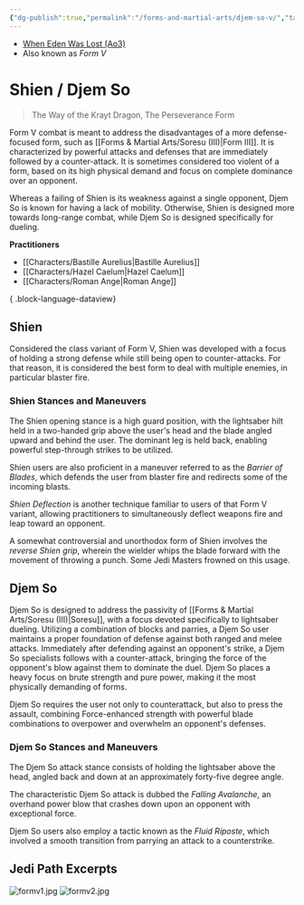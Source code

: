 ```yaml
---
{"dg-publish":true,"permalink":"/forms-and-martial-arts/djem-so-v/","tags":["form"]}
---
```


- [When Eden Was Lost (Ao3)](https://archiveofourown.org/works/19334440/chapters/45992584)
- Also known as *Form V*
# Shien / Djem So
>The Way of the Krayt Dragon, The Perseverance Form

Form V combat is meant to address the disadvantages of a more defense-focused form, such as [[Forms & Martial Arts/Soresu (III)\|Form III]].  It is characterized by powerful attacks and defenses that are immediately followed by a counter-attack. It is sometimes considered too violent of a form, based on its high physical demand and focus on complete dominance over an opponent.

Whereas a failing of Shien is its weakness against a single opponent, Djem So is known for having a lack of mobility. Otherwise, Shien is designed more towards long-range combat, while Djem So is designed specifically for dueling. 

**Practitioners**
- [[Characters/Bastille Aurelius\|Bastille Aurelius]]
- [[Characters/Hazel Caelum\|Hazel Caelum]]
- [[Characters/Roman Ange\|Roman Ange]]

{ .block-language-dataview}
## Shien
Considered the class variant of Form V, Shien was developed with a focus of holding a strong defense while still being open to counter-attacks. For that reason, it is considered the best form to deal with multiple enemies, in particular blaster fire. 

### Shien Stances and Maneuvers
The Shien opening stance is a high guard position, with the lightsaber hilt held in a two-handed grip above the user's head and the blade angled upward and behind the user. The dominant leg is held back, enabling powerful step-through strikes to be utilized.

Shien users are also proficient in a maneuver referred to as the *Barrier of Blades*, which defends the user from blaster fire and redirects some of the incoming blasts. 

*Shien Deflection* is another technique familiar to users of that Form V variant, allowing practitioners to simultaneously deflect weapons fire and leap toward an opponent.

A somewhat controversial and unorthodox form of Shien involves the *reverse Shien grip*, wherein the wielder whips the blade forward with the movement of throwing a punch. Some Jedi Masters frowned on this usage. 

## Djem So
Djem So is designed to address the passivity of [[Forms & Martial Arts/Soresu (III)\|Soresu]], with a focus devoted specifically to lightsaber dueling. Utilizing a combination of blocks and parries, a Djem So user maintains a proper foundation of defense against both ranged and melee attacks. Immediately after defending against an opponent's strike, a Djem So specialists follows with a counter-attack, bringing the force of the opponent's blow against them to dominate the duel. Djem So places a heavy focus on brute strength and pure power, making it the most physically demanding of forms. 

Djem So requires the user not only to counterattack, but also to press the assault, combining Force-enhanced strength with powerful blade combinations to overpower and overwhelm an opponent's defenses.

### Djem So Stances and Maneuvers
The Djem So attack stance consists of holding the lightsaber above the head, angled back and down at an approximately forty-five degree angle. 

The characteristic Djem So attack is dubbed the *Falling Avalanche*, an overhand power blow that crashes down upon an opponent with exceptional force.

Djem So users also employ a tactic known as the *Fluid Riposte*, which involved a smooth transition from parrying an attack to a counterstrike. 

## Jedi Path Excerpts
![formv1.jpg](/img/user/Photos/formv1.jpg)
![formv2.jpg](/img/user/Photos/formv2.jpg)